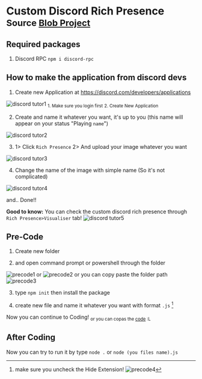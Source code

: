 # **Custom Discord Rich Presence** <sub>Source [Blob Project](https://youtu.be/pPN1hyKF-t4)</sub>

## **Required packages**
1. Discord RPC `npm i discord-rpc`

## **How to make the application from discord devs**

1. Create new Application at https://discord.com/developers/applications

![discord tutor1](https://user-images.githubusercontent.com/70767613/178667274-46b843e8-6ede-4984-afe2-4b1951f8cbdc.png)
<sub>1. Make sure you login first</sub>
<sub>2. Create New Application</sub>


2. Create and name it whatever you want, it's up to you (this name will appear on your status "Playing `name`")

![discord tutor2](https://user-images.githubusercontent.com/70767613/178667828-c31f05c6-4358-4dd8-ae9a-d9eaaa278dc6.png)


3. 1> Click `Rich Presence` 2> And upload your image whatever you want

![discord tutor3](https://user-images.githubusercontent.com/70767613/178668966-c24a7411-346d-4ae0-bc24-dfe2363b1d44.png)


4. Change the name of the image with simple name (So it's not complicated)

![discord tutor4](https://user-images.githubusercontent.com/70767613/178669458-12d02201-c007-42d3-8c29-e3c1eb1b2881.png)

and.. Done!!

**Good to know:**
You can check the custom discord rich presence through `Rich Presence>Visualiser` tab!
![discord tutor5](https://user-images.githubusercontent.com/70767613/178673619-f463ee47-fd8c-469f-ab45-cd41643cb8c8.png)

## Pre-Code
1. Create new folder

2. and open command prompt or powershell through the folder

![precode1](https://user-images.githubusercontent.com/70767613/178675166-850688db-9521-433a-b2a4-8d88cfc36153.png)
or
![precode2](https://user-images.githubusercontent.com/70767613/178675183-f617650d-6751-41cd-856c-4aad3f65dde4.png)
or you can copy paste the folder path
![precode3](https://user-images.githubusercontent.com/70767613/178675368-86a9e619-1aba-441b-84c7-189932192038.png)

3. type `npm init` then install the package

4. create new file and name it whatever you want with format `.js` [^1]

Now you can continue to Coding!
<sub>or you can copas the [code](https://github.com/nurjavier8789/discord-presence/blob/main/index.js) :L</sub>

## After Coding
Now you can try to run it by type `node .` or `node (you files name).js`

[^1]: make sure you uncheck the Hide Extension!
![precode4](https://user-images.githubusercontent.com/70767613/178677045-9cb197b4-75aa-4145-bc80-14a352b24812.png)

